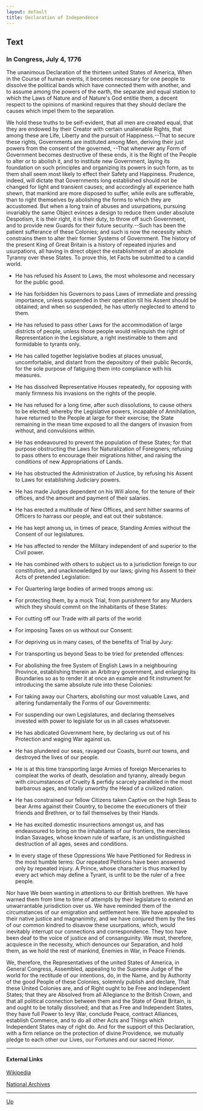 ```yaml
---
layout: default
title: Declaration of Independence
---
```


## Text

### In Congress, July 4, 1776

The unanimous Declaration of the thirteen united States of America, When in the Course of human events, it becomes necessary for one people to dissolve the political bands which have connected them with another, and to assume among the powers of the earth, the separate and equal station to which the Laws of Nature and of Nature's God entitle them, a decent respect to the opinions of mankind requires that they should declare the causes which impel them to the separation.

We hold these truths to be self-evident, that all men are created equal, that they are endowed by their Creator with certain unalienable Rights, that among these are Life, Liberty and the pursuit of Happiness.--That to secure these rights, Governments are instituted among Men, deriving their just powers from the consent of the governed, --That whenever any Form of Government becomes destructive of these ends, it is the Right of the People to alter or to abolish it, and to institute new Government, laying its foundation on such principles and organizing its powers in such form, as to them shall seem most likely to effect their Safety and Happiness. Prudence, indeed, will dictate that Governments long established should not be changed for light and transient causes; and accordingly all experience hath shewn, that mankind are more disposed to suffer, while evils are sufferable, than to right themselves by abolishing the forms to which they are accustomed. But when a long train of abuses and usurpations, pursuing invariably the same Object evinces a design to reduce them under absolute Despotism, it is their right, it is their duty, to throw off such Government, and to provide new Guards for their future security.--Such has been the patient sufferance of these Colonies; and such is now the necessity which constrains them to alter their former Systems of Government. The history of the present King of Great Britain is a history of repeated injuries and usurpations, all having in direct object the establishment of an absolute Tyranny over these States. To prove this, let Facts be submitted to a candid world.

* He has refused his Assent to Laws, the most wholesome and necessary for the public good.

* He has forbidden his Governors to pass Laws of immediate and pressing importance, unless suspended in their operation till his Assent should be obtained; and when so suspended, he has utterly neglected to attend to them.

* He has refused to pass other Laws for the accommodation of large districts of people, unless those people would relinquish the right of Representation in the Legislature, a right inestimable to them and formidable to tyrants only.

* He has called together legislative bodies at places unusual, uncomfortable, and distant from the depository of their public Records, for the sole purpose of fatiguing them into compliance with his measures.

* He has dissolved Representative Houses repeatedly, for opposing with manly firmness his invasions on the rights of the people.

* He has refused for a long time, after such dissolutions, to cause others to be elected; whereby the Legislative powers, incapable of Annihilation, have returned to the People at large for their exercise; the State remaining in the mean time exposed to all the dangers of invasion from without, and convulsions within.

* He has endeavoured to prevent the population of these States; for that purpose obstructing the Laws for Naturalization of Foreigners; refusing to pass others to encourage their migrations hither, and raising the conditions of new Appropriations of Lands.

* He has obstructed the Administration of Justice, by refusing his Assent to Laws for establishing Judiciary powers.

* He has made Judges dependent on his Will alone, for the tenure of their offices, and the amount and payment of their salaries.

* He has erected a multitude of New Offices, and sent hither swarms of Officers to harrass our people, and eat out their substance.

* He has kept among us, in times of peace, Standing Armies without the Consent of our legislatures.

* He has affected to render the Military independent of and superior to the Civil power.

* He has combined with others to subject us to a jurisdiction foreign to our constitution, and unacknowledged by our laws; giving his Assent to their Acts of pretended Legislation:

* For Quartering large bodies of armed troops among us:

* For protecting them, by a mock Trial, from punishment for any Murders which they should commit on the Inhabitants of these States:

* For cutting off our Trade with all parts of the world:

* For imposing Taxes on us without our Consent:

* For depriving us in many cases, of the benefits of Trial by Jury:

* For transporting us beyond Seas to be tried for pretended offences:

* For abolishing the free System of English Laws in a neighbouring Province, establishing therein an Arbitrary government, and enlarging its Boundaries so as to render it at once an example and fit instrument for introducing the same absolute rule into these Colonies:

* For taking away our Charters, abolishing our most valuable Laws, and altering fundamentally the Forms of our Governments:

* For suspending our own Legislatures, and declaring themselves invested with power to legislate for us in all cases whatsoever.

* He has abdicated Government here, by declaring us out of his Protection and waging War against us.

* He has plundered our seas, ravaged our Coasts, burnt our towns, and destroyed the lives of our people.

* He is at this time transporting large Armies of foreign Mercenaries to compleat the works of death, desolation and tyranny, already begun with circumstances of Cruelty & perfidy scarcely paralleled in the most barbarous ages, and totally unworthy the Head of a civilized nation.

* He has constrained our fellow Citizens taken Captive on the high Seas to bear Arms against their Country, to become the executioners of their friends and Brethren, or to fall themselves by their Hands.

* He has excited domestic insurrections amongst us, and has endeavoured to bring on the inhabitants of our frontiers, the merciless Indian Savages, whose known rule of warfare, is an undistinguished destruction of all ages, sexes and conditions.

* In every stage of these Oppressions We have Petitioned for Redress in the most humble terms: Our repeated Petitions have been answered only by repeated injury. A Prince, whose character is thus marked by every act which may define a Tyrant, is unfit to be the ruler of a free people.

Nor have We been wanting in attentions to our Brittish brethren. We have warned them from time to time of attempts by their legislature to extend an unwarrantable jurisdiction over us. We have reminded them of the circumstances of our emigration and settlement here. We have appealed to their native justice and magnanimity, and we have conjured them by the ties of our common kindred to disavow these usurpations, which, would inevitably interrupt our connections and correspondence. They too have been deaf to the voice of justice and of consanguinity. We must, therefore, acquiesce in the necessity, which denounces our Separation, and hold them, as we hold the rest of mankind, Enemies in War, in Peace Friends.

We, therefore, the Representatives of the united States of America, in General Congress, Assembled, appealing to the Supreme Judge of the world for the rectitude of our intentions, do, in the Name, and by Authority of the good People of these Colonies, solemnly publish and declare, That these United Colonies are, and of Right ought to be Free and Independent States; that they are Absolved from all Allegiance to the British Crown, and that all political connection between them and the State of Great Britain, is and ought to be totally dissolved; and that as Free and Independent States, they have full Power to levy War, conclude Peace, contract Alliances, establish Commerce, and to do all other Acts and Things which Independent States may of right do. And for the support of this Declaration, with a firm reliance on the protection of divine Providence, we mutually pledge to each other our Lives, our Fortunes and our sacred Honor.

---

#### External Links

[Wikipedia](https://en.wikipedia.org/wiki/United_States_Declaration_of_Independence)

[National Archives](https://www.archives.gov/founding-docs/declaration-transcript)

---

[Up](../README.md)

